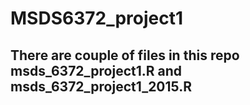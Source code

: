 # MSDS6372_project1  
## There are couple of files in this repo msds_6372_project1.R and msds_6372_project1_2015.R  
